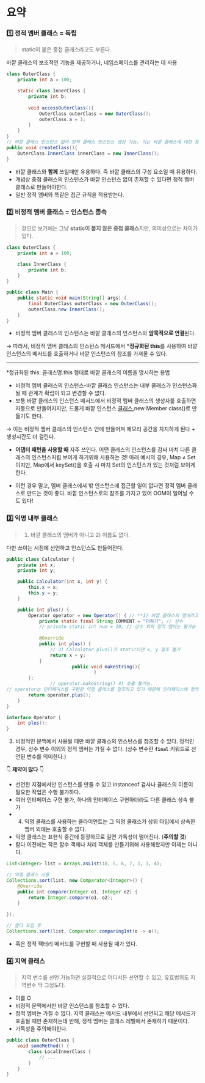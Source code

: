 



# 요약

### 1️⃣ 정적 멤버 클래스 = 독립

> static이 붙은 중첩 클래스라고도 부른다.
> 

바깥 클래스의 보조적인 기능을 제공하거나, 네임스페이스를 관리하는 데 사용

```java
class OuterClass {
    private int a = 100;

    static class InnerClass {
        private int b;
        
        void accessOuterClass(){
            OuterClass outerClass = new OuterClass();
            outerClass.a = 1;
        }
    }
}
// 바깥 클래스 인스턴스 없이 정적 클래스 인스턴스 생성 가능. 이는 바깥 클래스에 대한 참조가 필요 없다는 뜻이다.
public void createClass(){
    OuterClass.InnerClass innerClass = new InnerClass();
}
```

- 바깥 클래스와 **함께** 쓰일때만 유용하다. 즉 바깥 클래스의 구성 요소일 때 유용하다.
- 개념상 중첩 클래스의 인스턴스가 바깥 인스턴스 없이 존재할 수 있다면 정적 멤버 클래스로 만들어야한다.
- 일반 정적 멤버와 똑같은 접근 규칙을 적용받는다.

### 2️⃣ 비정적 멤버 클래스 = 인스턴스 종속

> 겉으로 보기에는 그냥 **static이 붙지 않은 중첩 클래스**지만, 의미상으로는 차이가 있다.
> 

```java
class OuterClass {
    private int a = 100;

    class InnerClass {
        private int b;
    }
}

public class Main {
    public static void main(String[] args) {
        final OuterClass outerClass = new OuterClass();
        outerClass.new InnerClass();
    }
}
```

- 비정적 멤버 클래스의 인스턴스는 바깥 클래스의 인스턴스와 **암묵적으로 연결**된다.

→ 따라서, 비정적 멤버 클래스의 인스턴스 메서드에서 ***정규화된 this**를 사용하여 바깥 인스턴스의 메서드를 호출하거나 바깥 인스턴스의 참조를 가져올 수 있다. 

---

*정규화된 this: 클래스명.this 형태로 바깥 클래스의 이름을 명시하는 용법

- 비정적 멤버 클래스의 인스턴스-바깥 클래스 인스턴스는 내부 클래스가 인스턴스화 될 때 관계가 확립이 되고 변경할 수 없다.
- 보통 바깥 클래스의 인스턴스 메서드에서 비정적 멤버 클래스의 생성자를 호출하면 자동으로 만들어지지만, 드물게 바깥 인스턴스 [클래스.](http://클래스.new)new Member class()로 만들기도 한다.

→ 이는 비정적 멤버 클래스의 인스턴스 안에 만들어져 메모리 공간을 차지하게 된다 + 생성시간도 더 걸린다. 

- **어댑터 패턴을 사용할 때** 자주 쓰인다. 어떤 클래스의 인스턴스를 감싸 마치 다른 클래스의 인스턴스처럼 보이게 하기위해 사용하는 것! 아래 예시의 경우, Map ≠ Set이지만, Map에서 keySet()을 호출 시 마치 Set의 인스턴스가 있는 것처럼 보이게 한다.



- 이런 경우 말고, 멤버 클래스에서 밖 인스턴스에 접근할 일이 없다면 정적 멤버 클래스로 만드는 것이 좋다. 바깥 인스턴스로의 참조를 가지고 있어 OOM이 일어날 수도 있다!

### 3️⃣ 익명 내부 클래스

> 1) 바깥 클래스의 멤버가 아니고 2) 이름도 없다.
> 

다만 쓰이는 시점에 선언하고 인스턴스도 만들어진다. 

```java
public class Calculator {
    private int x;
    private int y;

    public Calculator(int x, int y) {
        this.x = x;
        this.y = y;
    }

    public int plus() {
        Operator operator = new Operator() { // **1) 바깥 클래스의 멤버라고 할 수 없다.**
            private static final String COMMENT = "더하기"; // 상수
            // private static int num = 10; // 상수 외의 정적 멤버는 불가능
          
            @Override
            public int plus() {
                // 3) Calculator.plus()가 static이면 x, y 참조 불가
                return x + y;
            }
						public void makeString(){
								} 
        };
				// operator.makeString() 4) 호출 불가능. 
// operator는 인터페이스를 구현한 익명 클래스를 참조하고 있기 때문에 인터페이스에 정의되어 있지 않기 때문
        return operator.plus();
    }
}

interface Operator {
    int plus();
}
```

3) 비정적인 문맥에서 사용될 때만 바깥 클래스의 인스턴스를 참조할 수 있다. 정적인 경우, 상수 변수 이외의 정적 멤버는 가질 수 없다. (상수 변수란 **`final`** 키워드로 선언된 변수를 의미한다.)

👇 **제약이 많다** 👇 

- 선언한 지점에서만 인스턴스를 만들 수 있고 instanceof 검사나 클래스의 이름이 필요한 작업은 수행 불가하다.
- 여러 인터페이스 구현 불가, 하나의 인터페이스 구현하더라도 다른 클래스 상속 불가
- 4) 익명 클래스를 사용하는 클라이언트는 그 익명 클래스가 상위 타입에서 상속한 멤버 외에는 호출할 수 없다.
- 익명 클래스는 표현식 중간에 등장하므로 길면 가독성이 떨어진다. (**주의할 것**)
- 람다 이전에는 작은 함수 객체나 처리 객체를 만들기위해 사용해왔지만 이제는 아니다.

```java
List<Integer> list = Arrays.asList(10, 5, 6, 7, 1, 3, 4);

// 익명 클래스 사용
Collections.sort(list, new Comparator<Integer>() {
    @Override
    public int compare(Integer o1, Integer o2) {
        return Integer.compare(o1, o2);
    }
		
});

// 람다 도입 후
Collections.sort(list, Comparator.comparingInt(o -> o));
```

- 혹은 정적 팩터리 메서드를 구현할 때 사용될 때가 있다.

### 4️⃣ 지역 클래스

> 지역 변수를 선언 가능하면 실질적으로 어디서든 선언할 수 있고, 유효범위도 지역변수 딱 그정도다.
> 
- 이름 O
- 비정적 문맥에서만 바깥 인스턴스를 참조할 수 있다.
- 정적 멤버는 가질 수 없다. 지역 클래스는 메서드 내부에서 선언되고 해당 메서드가 호출될 때만 존재하는데 반해, 정적 멤버는 클래스 레벨에서 존재하기 때문이다.
- 가독성을 주의해야한다.

```java
public class OuterClass {
    void someMethod() {
        class LocalInnerClass {
            // ...
        }
    }
}
```


